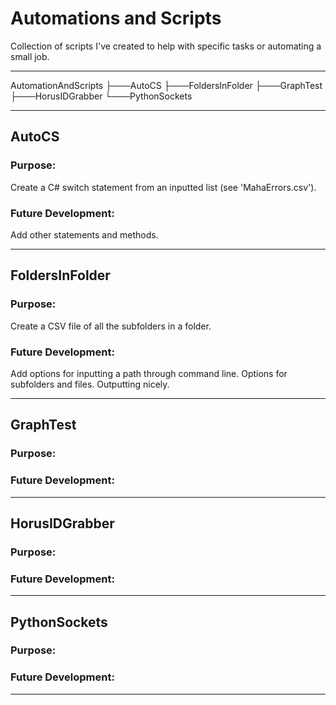 # Automations and Scripts
Collection of scripts I've created to help with specific tasks or automating a small job.

---

AutomationAndScripts
├───AutoCS
├───FoldersInFolder
├───GraphTest
├───HorusIDGrabber
└───PythonSockets

---

## AutoCS
### Purpose:
Create a C# switch statement from an inputted list (see 'MahaErrors.csv').
### Future Development:
Add other statements and methods.

---

## FoldersInFolder
### Purpose:
Create a CSV file of all the subfolders in a folder.
### Future Development:
Add options for inputting a path through command line.
Options for subfolders and files.
Outputting nicely.

---

## GraphTest
### Purpose:
### Future Development:

---

## HorusIDGrabber
### Purpose:
### Future Development:

---

## PythonSockets
### Purpose:
### Future Development:

---